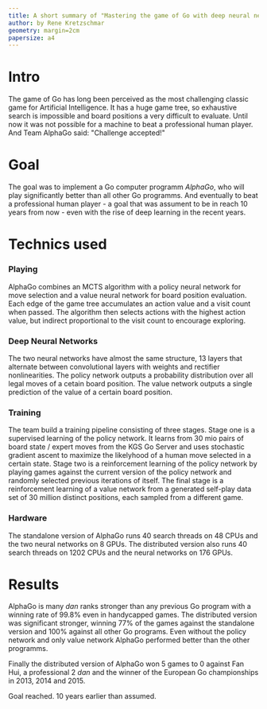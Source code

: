 ```yaml
---
title: A short summary of "Mastering the game of Go with deep neural networks and tree search"
author: by Rene Kretzschmar
geometry: margin=2cm
papersize: a4
---
```


# Intro

The game of Go has long been perceived as the most challenging classic game for
Artificial Intelligence. It has a huge game tree, so exhaustive search is
impossible and board positions a very difficult to evaluate. Until now it was not possible for a machine to beat a professional human player. And Team AlphaGo said: "Challenge accepted!"

# Goal

The goal was to implement a Go computer programm _AlphaGo_, who will play significantly better than all other Go programms. And eventually to beat a professional human player - a goal that was assument to be in reach 10 years from now - even with the rise of deep learning in the recent years.

# Technics used

### Playing
AlphaGo combines an MCTS algorithm with a policy neural network for move selection and a value neural network for board position evaluation. Each edge of the game tree accumulates an action value and a visit count when passed. The algorithm then selects actions with the highest action value, but indirect proportional to the visit count to encourage exploring.

### Deep Neural Networks
The two neural networks have almost the same structure, 13 layers that alternate between convolutional layers with weights and rectifier nonlinearities. The policy network outputs a probability distribution over all legal moves of a cetain board position. The value network outputs a single prediction of the value of a certain board position.

### Training
The team build a training pipeline consisting of three stages. Stage one is a supervised learning of the policy network. It learns from 30 mio pairs of board state / expert moves from the KGS Go Server and uses stochastic gradient ascent to maximize the likelyhood of a human move selected in a certain state. Stage two is a reinforcement learning of the policy network by playing games against the current version of the policy network and randomly selected previous iterations of itself. The final stage is a reinforcement learning of a value network from a generated self-play data set of 30 million distinct positions, each sampled from a different game.

### Hardware
The standalone version of AlphaGo runs 40 search threads on 48 CPUs and the two neural networks on 8 GPUs. The distributed version also runs 40 search threads on 1202 CPUs and the neural networks on 176 GPUs.

# Results
AlphaGo is many _dan_ ranks stronger than any previous Go program with a winning rate of 99.8% even in handycapped games. The distributed version was significant stronger, winning 77% of the games against the standalone version and 100% against all other Go programs. Even without the policy network and only value network AlphaGo performed better than the other programms.

Finally the distributed version of AlphaGo won 5 games to 0 against Fan Hui, a professional 2 _dan_ and the winner of the European Go championships in 2013, 2014 and 2015.

Goal reached. 10 years earlier than assumed.